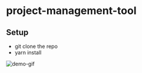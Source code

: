 # project-management-tool

## Setup
- git clone the repo
- yarn install


![demo-gif](https://github.com/shirongfoo/project-management-tool/blob/master/Untitled.gif)
